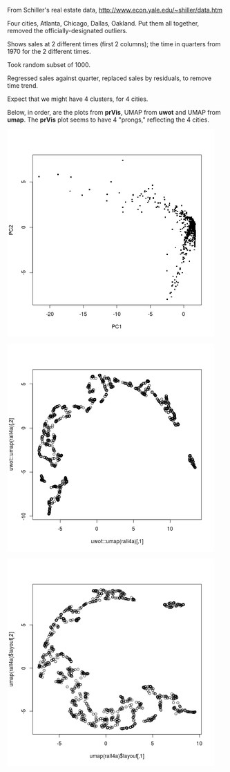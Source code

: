 
From Schiller's real estate data, http://www.econ.yale.edu/~shiller/data.htm

Four cities, Atlanta, Chicago, Dallas, Oakland.  Put them all together,
removed the officially-designated outliers.

Shows sales at 2 different times (first 2 columns); the time in quarters
from 1970 for the 2 different times.

Took random subset of 1000.

Regressed sales against quarter, replaced sales by residuals, to remove
time trend.

Expect that we might have 4 clusters, for 4 cities.

Below, in order, are the plots from **prVis**, UMAP from **uwot** and
UMAP from **umap**.  The **prVis** plot seems to have 4 "prongs,"
reflecting the 4 cities.

![alt text](PrVis.png)

![alt text](Uwot.png)

![alt text](Umap.png)

